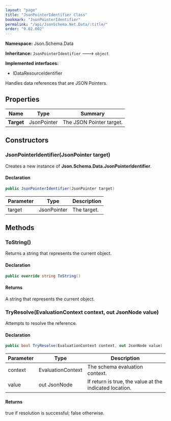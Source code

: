 ```yaml
---
layout: "page"
title: "JsonPointerIdentifier Class"
bookmark: "JsonPointerIdentifier"
permalink: "/api/JsonSchema.Net.Data/:title/"
order: "9.02.002"
---
```

**Namespace:** Json.Schema.Data

**Inheritance:**
`JsonPointerIdentifier`
 🡒 
`object`

**Implemented interfaces:**

- IDataResourceIdentifier

Handles data references that are JSON Pointers.

## Properties

| Name | Type | Summary |
|---|---|---|
| **Target** | JsonPointer | The JSON Pointer target. |

## Constructors

### JsonPointerIdentifier(JsonPointer target)

Creates a new instance of **Json.Schema.Data.JsonPointerIdentifier**.

#### Declaration

```c#
public JsonPointerIdentifier(JsonPointer target)
```

| Parameter | Type | Description |
|---|---|---|
| target | JsonPointer | The target. |


## Methods

### ToString()

Returns a string that represents the current object.

#### Declaration

```c#
public override string ToString()
```


#### Returns

A string that represents the current object.

### TryResolve(EvaluationContext context, out JsonNode value)

Attempts to resolve the reference.

#### Declaration

```c#
public bool TryResolve(EvaluationContext context, out JsonNode value)
```

| Parameter | Type | Description |
|---|---|---|
| context | EvaluationContext | The schema evaluation context. |
| value | out JsonNode | If return is true, the value at the indicated location. |


#### Returns

true if resolution is successful; false otherwise.

